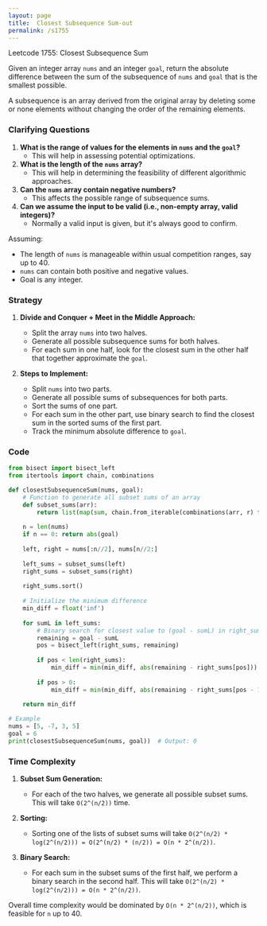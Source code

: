 ```yaml
---
layout: page
title:  Closest Subsequence Sum-out
permalink: /s1755
---
```


Leetcode 1755: Closest Subsequence Sum

Given an integer array `nums` and an integer `goal`, return the absolute difference between the sum of the subsequence of `nums` and `goal` that is the smallest possible.

A subsequence is an array derived from the original array by deleting some or none elements without changing the order of the remaining elements.

### Clarifying Questions

1. **What is the range of values for the elements in `nums` and the `goal`?**
   - This will help in assessing potential optimizations.
2. **What is the length of the `nums` array?**
   - This will help in determining the feasibility of different algorithmic approaches.
3. **Can the `nums` array contain negative numbers?**
   - This affects the possible range of subsequence sums.
4. **Can we assume the input to be valid (i.e., non-empty array, valid integers)?**
   - Normally a valid input is given, but it's always good to confirm.

Assuming:
- The length of `nums` is manageable within usual competition ranges, say up to 40.
- `nums` can contain both positive and negative values.
- Goal is any integer.

### Strategy

1. **Divide and Conquer + Meet in the Middle Approach:**
   - Split the array `nums` into two halves.
   - Generate all possible subsequence sums for both halves.
   - For each sum in one half, look for the closest sum in the other half that together approximate the `goal`.

2. **Steps to Implement:**
   - Split `nums` into two parts.
   - Generate all possible sums of subsequences for both parts.
   - Sort the sums of one part.
   - For each sum in the other part, use binary search to find the closest sum in the sorted sums of the first part.
   - Track the minimum absolute difference to `goal`.

### Code

```python
from bisect import bisect_left
from itertools import chain, combinations

def closestSubsequenceSum(nums, goal):
    # Function to generate all subset sums of an array
    def subset_sums(arr):
        return list(map(sum, chain.from_iterable(combinations(arr, r) for r in range(len(arr) + 1))))
    
    n = len(nums)
    if n == 0: return abs(goal)
    
    left, right = nums[:n//2], nums[n//2:]
    
    left_sums = subset_sums(left)
    right_sums = subset_sums(right)
    
    right_sums.sort()
    
    # Initialize the minimum difference
    min_diff = float('inf')
    
    for sumL in left_sums:
        # Binary search for closest value to (goal - sumL) in right_sums
        remaining = goal - sumL
        pos = bisect_left(right_sums, remaining)
        
        if pos < len(right_sums):
            min_diff = min(min_diff, abs(remaining - right_sums[pos]))
            
        if pos > 0:
            min_diff = min(min_diff, abs(remaining - right_sums[pos - 1]))
    
    return min_diff

# Example
nums = [5, -7, 3, 5]
goal = 6
print(closestSubsequenceSum(nums, goal))  # Output: 0
```

### Time Complexity

1. **Subset Sum Generation:**
   - For each of the two halves, we generate all possible subset sums. This will take `O(2^(n/2))` time.
   
2. **Sorting:**
   - Sorting one of the lists of subset sums will take `O(2^(n/2) * log(2^(n/2))) = O(2^(n/2) * (n/2)) = O(n * 2^(n/2))`.

3. **Binary Search:**
   - For each sum in the subset sums of the first half, we perform a binary search in the second half. This will take `O(2^(n/2) * log(2^(n/2))) = O(n * 2^(n/2))`.

Overall time complexity would be dominated by `O(n * 2^(n/2))`, which is feasible for `n` up to 40.